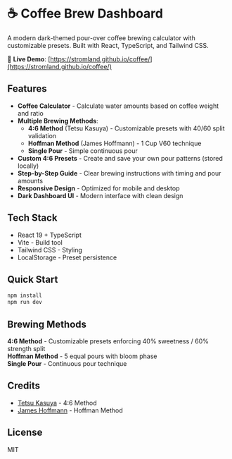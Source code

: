 # ☕ Coffee Brew Dashboard

A modern dark-themed pour-over coffee brewing calculator with customizable presets. Built with React, TypeScript, and Tailwind CSS.

🔗 **Live Demo**: [https://stromland.github.io/coffee/](https://stromland.github.io/coffee/)

## Features

- **Coffee Calculator** - Calculate water amounts based on coffee weight and ratio
- **Multiple Brewing Methods**:
  - **4:6 Method** (Tetsu Kasuya) - Customizable presets with 40/60 split validation
  - **Hoffman Method** (James Hoffmann) - 1 Cup V60 technique
  - **Single Pour** - Simple continuous pour
- **Custom 4:6 Presets** - Create and save your own pour patterns (stored locally)
- **Step-by-Step Guide** - Clear brewing instructions with timing and pour amounts
- **Responsive Design** - Optimized for mobile and desktop
- **Dark Dashboard UI** - Modern interface with clean design

## Tech Stack

- React 19 + TypeScript
- Vite - Build tool
- Tailwind CSS - Styling
- LocalStorage - Preset persistence

## Quick Start

```bash
npm install
npm run dev
```

## Brewing Methods

**4:6 Method** - Customizable presets enforcing 40% sweetness / 60% strength split  
**Hoffman Method** - 5 equal pours with bloom phase  
**Single Pour** - Continuous pour technique

## Credits

- [Tetsu Kasuya](https://projectbarista.com/4-6-method-recipe/) - 4:6 Method
- [James Hoffmann](https://www.youtube.com/watch?v=1oB1oDrDkHM) - Hoffman Method

## License

MIT


